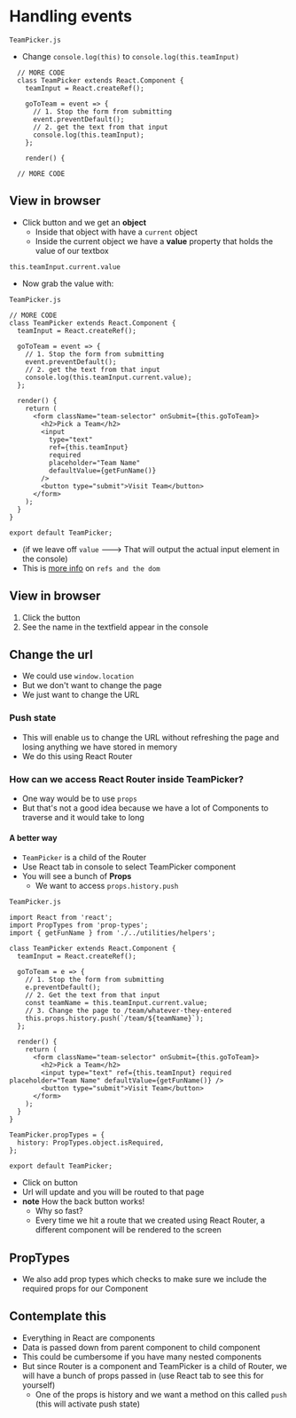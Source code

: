 # Handling events

`TeamPicker.js`

* Change  `console.log(this)` to `console.log(this.teamInput)`

```
  // MORE CODE
  class TeamPicker extends React.Component {
    teamInput = React.createRef();

    goToTeam = event => {
      // 1. Stop the form from submitting
      event.preventDefault();
      // 2. get the text from that input
      console.log(this.teamInput);
    };

    render() {

  // MORE CODE
```

## View in browser
* Click button and we get an **object**
  - Inside that object with have a `current` object
  - Inside the current object we have a **value** property that holds the value of our textbox

`this.teamInput.current.value`

* Now grab the value with:

`TeamPicker.js`

```
// MORE CODE
class TeamPicker extends React.Component {
  teamInput = React.createRef();

  goToTeam = event => {
    // 1. Stop the form from submitting
    event.preventDefault();
    // 2. get the text from that input
    console.log(this.teamInput.current.value);
  };

  render() {
    return (
      <form className="team-selector" onSubmit={this.goToTeam}>
        <h2>Pick a Team</h2>
        <input
          type="text"
          ref={this.teamInput}
          required
          placeholder="Team Name"
          defaultValue={getFunName()}
        />
        <button type="submit">Visit Team</button>
      </form>
    );
  }
}

export default TeamPicker;
```

* (if we leave off `value` ---> That will output the actual input element in the console)
* This is [more info](https://reactjs.org/docs/refs-and-the-dom.html) on `refs and the dom`

## View in browser
1. Click the button
2. See the name in the textfield appear in the console

## Change the url
* We could use `window.location`
* But we don't want to change the page
* We just want to change the URL

### Push state
* This will enable us to change the URL without refreshing the page and losing anything we have stored in memory
* We do this using React Router

### How can we access React Router inside TeamPicker?
* One way would be to use `props`
* But that's not a good idea because we have a lot of Components to traverse and it would take to long

#### A better way
* `TeamPicker` is a child of the Router
* Use React tab in console to select TeamPicker component
* You will see a bunch of **Props**
  - We want to access `props.history.push`

`TeamPicker.js`

```
import React from 'react';
import PropTypes from 'prop-types';
import { getFunName } from './../utilities/helpers';

class TeamPicker extends React.Component {
  teamInput = React.createRef();

  goToTeam = e => {
    // 1. Stop the form from submitting
    e.preventDefault();
    // 2. Get the text from that input
    const teamName = this.teamInput.current.value;
    // 3. Change the page to /team/whatever-they-entered
    this.props.history.push(`/team/${teamName}`);
  };

  render() {
    return (
      <form className="team-selector" onSubmit={this.goToTeam}>
        <h2>Pick a Team</h2>
        <input type="text" ref={this.teamInput} required placeholder="Team Name" defaultValue={getFunName()} />
        <button type="submit">Visit Team</button>
      </form>
    );
  }
}

TeamPicker.propTypes = {
  history: PropTypes.object.isRequired,
};

export default TeamPicker;
```

* Click on button
* Url will update and you will be routed to that page
* **note** How the back button works!
  - Why so fast?
  - Every time we hit a route that we created using React Router, a different component will be rendered to the screen

## PropTypes
* We also add prop types which checks to make sure we include the required props for our Component

## Contemplate this
* Everything in React are components
* Data is passed down from parent component to child component
* This could be cumbersome if you have many nested components
* But since Router is a component and TeamPicker is a child of Router, we will have a bunch of props passed in (use React tab to see this for yourself)
  - One of the props is history and we want a method on this called `push` (this will activate push state)
